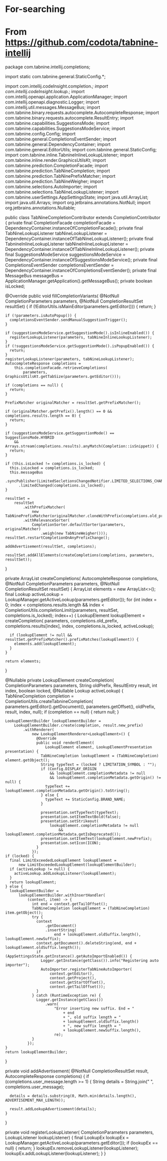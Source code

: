# For-searching
# From https://github.com/codota/tabnine-intellij

package com.tabnine.intellij.completions;

import static com.tabnine.general.StaticConfig.*;

import com.intellij.codeInsight.completion.*;
import com.intellij.codeInsight.lookup.*;
import com.intellij.openapi.application.ApplicationManager;
import com.intellij.openapi.diagnostic.Logger;
import com.intellij.util.messages.MessageBus;
import com.tabnine.binary.requests.autocomplete.AutocompleteResponse;
import com.tabnine.binary.requests.autocomplete.ResultEntry;
import com.tabnine.capabilities.SuggestionsMode;
import com.tabnine.capabilities.SuggestionsModeService;
import com.tabnine.config.Config;
import com.tabnine.general.CompletionsEventSender;
import com.tabnine.general.DependencyContainer;
import com.tabnine.general.EditorUtils;
import com.tabnine.general.StaticConfig;
import com.tabnine.inline.TabnineInlineLookupListener;
import com.tabnine.inline.render.GraphicsUtilsKt;
import com.tabnine.prediction.CompletionFacade;
import com.tabnine.prediction.TabNineCompletion;
import com.tabnine.prediction.TabNinePrefixMatcher;
import com.tabnine.prediction.TabNineWeigher;
import com.tabnine.selections.AutoImporter;
import com.tabnine.selections.TabNineLookupListener;
import com.tabnine.userSettings.AppSettingsState;
import java.util.ArrayList;
import java.util.Arrays;
import org.jetbrains.annotations.NotNull;
import org.jetbrains.annotations.Nullable;

public class TabNineCompletionContributor extends CompletionContributor {
  private final CompletionFacade completionFacade =
      DependencyContainer.instanceOfCompletionFacade();
  private final TabNineLookupListener tabNineLookupListener =
      DependencyContainer.instanceOfTabNineLookupListener();
  private final TabnineInlineLookupListener tabNineInlineLookupListener =
      DependencyContainer.instanceOfTabNineInlineLookupListener();
  private final SuggestionsModeService suggestionsModeService =
      DependencyContainer.instanceOfSuggestionsModeService();
  private final CompletionsEventSender completionsEventSender =
      DependencyContainer.instanceOfCompletionsEventSender();
  private final MessageBus messageBus = ApplicationManager.getApplication().getMessageBus();
  private boolean isLocked;

  @Override
  public void fillCompletionVariants(
      @NotNull CompletionParameters parameters, @NotNull CompletionResultSet resultSet) {
    if (!EditorUtils.isMainEditor(parameters.getEditor())) {
      return;
    }

    if (!parameters.isAutoPopup()) {
      completionsEventSender.sendManualSuggestionTrigger();
    }

    if (suggestionsModeService.getSuggestionMode().isInlineEnabled()) {
      registerLookupListener(parameters, tabNineInlineLookupListener);
    }
    if (!suggestionsModeService.getSuggestionMode().isPopupEnabled()) {
      return;
    }
    registerLookupListener(parameters, tabNineLookupListener);
    AutocompleteResponse completions =
        this.completionFacade.retrieveCompletions(
            parameters, GraphicsUtilsKt.getTabSize(parameters.getEditor()));

    if (completions == null) {
      return;
    }

    PrefixMatcher originalMatcher = resultSet.getPrefixMatcher();

    if (originalMatcher.getPrefix().length() == 0 && completions.results.length == 0) {
      return;
    }

    if (suggestionsModeService.getSuggestionMode() == SuggestionsMode.HYBRID
        && Arrays.stream(completions.results).anyMatch(Completion::isSnippet)) {
      return;
    }

    if (this.isLocked != completions.is_locked) {
      this.isLocked = completions.is_locked;
      this.messageBus
          .syncPublisher(LimitedSecletionsChangedNotifier.LIMITED_SELECTIONS_CHANGED_TOPIC)
          .limitedChanged(completions.is_locked);
    }

    resultSet =
        resultSet
            .withPrefixMatcher(
                new TabNinePrefixMatcher(originalMatcher.cloneWithPrefix(completions.old_prefix)))
            .withRelevanceSorter(
                CompletionSorter.defaultSorter(parameters, originalMatcher)
                    .weigh(new TabNineWeigher()));
    resultSet.restartCompletionOnAnyPrefixChange();

    addAdvertisement(resultSet, completions);

    resultSet.addAllElements(createCompletions(completions, parameters, resultSet));
  }

  private ArrayList<LookupElement> createCompletions(
      AutocompleteResponse completions,
      @NotNull CompletionParameters parameters,
      @NotNull CompletionResultSet resultSet) {
    ArrayList<LookupElement> elements = new ArrayList<>();
    final Lookup activeLookup = LookupManager.getActiveLookup(parameters.getEditor());
    for (int index = 0;
        index < completions.results.length
            && index
                < CompletionUtils.completionLimit(parameters, resultSet, completions.is_locked);
        index++) {
      LookupElement lookupElement =
          createCompletion(
              parameters,
              completions.old_prefix,
              completions.results[index],
              index,
              completions.is_locked,
              activeLookup);

      if (lookupElement != null && resultSet.getPrefixMatcher().prefixMatches(lookupElement)) {
        elements.add(lookupElement);
      }
    }

    return elements;
  }

  @Nullable
  private LookupElement createCompletion(
      CompletionParameters parameters,
      String oldPrefix,
      ResultEntry result,
      int index,
      boolean locked,
      @Nullable Lookup activeLookup) {
    TabNineCompletion completion =
        CompletionUtils.createTabnineCompletion(
            parameters.getEditor().getDocument(),
            parameters.getOffset(),
            oldPrefix,
            result,
            index,
            null);
    if (completion == null) {
      return null;
    }

    LookupElementBuilder lookupElementBuilder =
        LookupElementBuilder.create(completion, result.new_prefix)
            .withRenderer(
                new LookupElementRenderer<LookupElement>() {
                  @Override
                  public void renderElement(
                      LookupElement element, LookupElementPresentation presentation) {
                    TabNineCompletion lookupElement = (TabNineCompletion) element.getObject();
                    String typeText = (locked ? LIMITATION_SYMBOL : "");
                    if (Config.DISPLAY_ORIGIN
                        && lookupElement.completionMetadata != null
                        && lookupElement.completionMetadata.getOrigin() != null) {
                      typeText += lookupElement.completionMetadata.getOrigin().toString();
                    } else {
                      typeText += StaticConfig.BRAND_NAME;
                    }

                    presentation.setTypeText(typeText);
                    presentation.setItemTextBold(false);
                    presentation.setStrikeout(
                        lookupElement.completionMetadata != null
                            && lookupElement.completionMetadata.getIsDeprecated());
                    presentation.setItemText(lookupElement.newPrefix);
                    presentation.setIcon(ICON);
                  }
                });
    if (locked) {
      final LimitExceededLookupElement lookupElement =
          new LimitExceededLookupElement(lookupElementBuilder);
      if (activeLookup != null) {
        activeLookup.addLookupListener(lookupElement);
      }
      return lookupElement;
    } else {
      lookupElementBuilder =
          lookupElementBuilder.withInsertHandler(
              (context, item) -> {
                int end = context.getTailOffset();
                TabNineCompletion lookupElement = (TabNineCompletion) item.getObject();
                try {
                  context
                      .getDocument()
                      .insertString(
                          end + lookupElement.oldSuffix.length(), lookupElement.newSuffix);
                  context.getDocument().deleteString(end, end + lookupElement.oldSuffix.length());
                  if (AppSettingsState.getInstance().getAutoImportEnabled()) {
                    Logger.getInstance(getClass()).info("Registering auto importer");
                    AutoImporter.registerTabNineAutoImporter(
                        context.getEditor(),
                        context.getProject(),
                        context.getStartOffset(),
                        context.getTailOffset());
                  }
                } catch (RuntimeException re) {
                  Logger.getInstance(getClass())
                      .warn(
                          "Error inserting new suffix. End = "
                              + end
                              + ", old suffix length = "
                              + lookupElement.oldSuffix.length()
                              + ", new suffix length = "
                              + lookupElement.newSuffix.length(),
                          re);
                }
              });
    }
    return lookupElementBuilder;
  }

  private void addAdvertisement(
      @NotNull CompletionResultSet result, AutocompleteResponse completions) {
    if (completions.user_message.length >= 1) {
      String details = String.join(" ", completions.user_message);

      details = details.substring(0, Math.min(details.length(), ADVERTISEMENT_MAX_LENGTH));

      result.addLookupAdvertisement(details);
    }
  }

  private void registerLookupListener(
      CompletionParameters parameters, LookupListener lookupListener) {
    final LookupEx lookupEx = LookupManager.getActiveLookup(parameters.getEditor());
    if (lookupEx == null) {
      return;
    }
    lookupEx.removeLookupListener(lookupListener);
    lookupEx.addLookupListener(lookupListener);
  }
}
